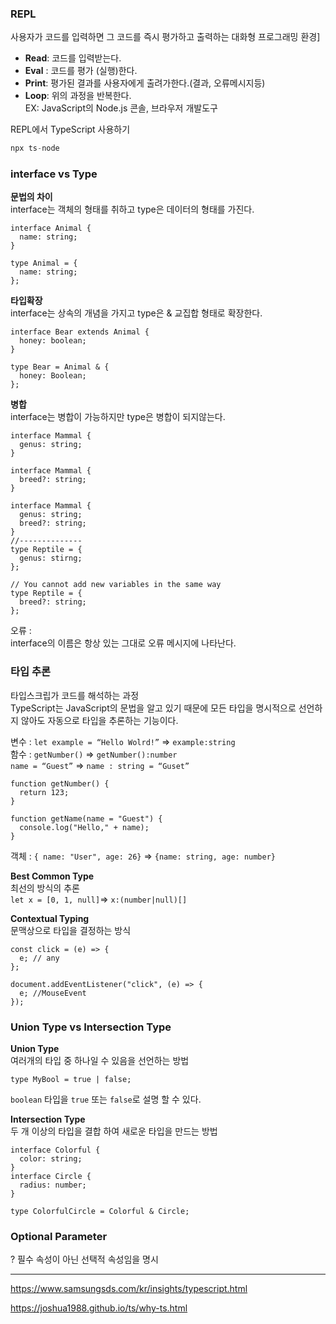 ### REPL

사용자가 코드를 입력하면 그 코드를 즉시 평가하고 출력하는 대화형 프로그래밍 환경]

- **Read**: 코드를 입력받는다.  
- **Eval** : 코드를 평가 (실행)한다.  
- **Print**: 평가된 결과를 사용자에게 출려가한다.(결과, 오류메시지등)  
- **Loop**: 위의 과정을 반복한다.  
EX: JavaScript의 Node.js 콘솔, 브라우저 개발도구

REPL에서 TypeScript 사용하기

```jsx
npx ts-node
```

### interface vs Type

**문법의 차이**  
interface는 객체의 형태를 취하고 type은 데이터의 형태를 가진다.

```tsx
interface Animal {
  name: string;
}

type Animal = {
  name: string;
};
```

**타입확장**  
interface는 상속의 개념을 가지고 type은 & 교집합 형태로 확장한다.

```tsx
interface Bear extends Animal {
  honey: boolean;
}

type Bear = Animal & {
  honey: Boolean;
};
```

**병합**  
interface는 병합이 가능하지만 type은 병합이 되지않는다.

```tsx
interface Mammal {
  genus: string;
}

interface Mammal {
  breed?: string;
}

interface Mammal {
  genus: string;
  breed?: string;
}
//--------------
type Reptile = {
  genus: stirng;
};

// You cannot add new variables in the same way
type Reptile = {
  breed?: string;
};
```

오류 :  
interface의 이름은 항상 있는 그대로 오류 메시지에 나타난다.

### 타입 추론  

타입스크립가 코드를 해석하는 과정  
TypeScript는 JavaScript의 문법을 알고 있기 때문에 모든 타입을 명시적으로 선언하지 않아도 자동으로 타입을 추론하는 기능이다.

변수 : `let example = “Hello Wolrd!”` ⇒ `example:string`  
함수 :
`getNumber()` ⇒ `getNumber():number`  
`name = “Guest”` ⇒ `name : string = “Guset”`

```tsx
function getNumber() {
  return 123;
}

function getName(name = "Guest") {
  console.log("Hello," + name);
}
```

객체 : `{ name: "User", age: 26}` ⇒ `{name: string, age: number}`

**Best Common Type**  
최선의 방식의 추론  
`let x = [0, 1, null]`=> `x:(number|null)[]`

**Contextual Typing**  
문맥상으로 타입을 결정하는 방식

```tsx
const click = (e) => {
  e; // any
};

document.addEventListener("click", (e) => {
  e; //MouseEvent
});
```

### Union Type vs Intersection Type  

**Union Type**  
여러개의 타입 중 하나일 수 있음을 선언하는 방법

```tsx
type MyBool = true | false;
```

`boolean` 타입을 `true` 또는 `false`로 설명 할 수 있다.

**Intersection Type**  
두 개 이상의 타입을 결합 하여 새로운 타입을 만드는 방법

```tsx
interface Colorful {
  color: string;
}
interface Circle {
  radius: number;
}

type ColorfulCircle = Colorful & Circle;
```

### Optional Parameter

? 필수 속성이 아닌 선택적 속성임을 명시

---

https://www.samsungsds.com/kr/insights/typescript.html

https://joshua1988.github.io/ts/why-ts.html
